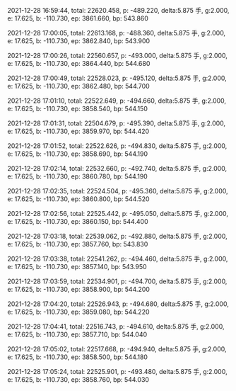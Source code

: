 2021-12-28 16:59:44, total: 22620.458, p: -489.220, delta:5.875 手, g:2.000, e: 17.625, b: -110.730, ep: 3861.660, bp: 543.860

2021-12-28 17:00:05, total: 22613.168, p: -488.360, delta:5.875 手, g:2.000, e: 17.625, b: -110.730, ep: 3862.840, bp: 543.900

2021-12-28 17:00:26, total: 22560.657, p: -493.000, delta:5.875 手, g:2.000, e: 17.625, b: -110.730, ep: 3864.440, bp: 544.680

2021-12-28 17:00:49, total: 22528.023, p: -495.120, delta:5.875 手, g:2.000, e: 17.625, b: -110.730, ep: 3862.480, bp: 544.700

2021-12-28 17:01:10, total: 22522.649, p: -494.660, delta:5.875 手, g:2.000, e: 17.625, b: -110.730, ep: 3858.540, bp: 544.150

2021-12-28 17:01:31, total: 22504.679, p: -495.390, delta:5.875 手, g:2.000, e: 17.625, b: -110.730, ep: 3859.970, bp: 544.420

2021-12-28 17:01:52, total: 22522.626, p: -494.830, delta:5.875 手, g:2.000, e: 17.625, b: -110.730, ep: 3858.690, bp: 544.190

2021-12-28 17:02:14, total: 22532.660, p: -492.740, delta:5.875 手, g:2.000, e: 17.625, b: -110.730, ep: 3860.780, bp: 544.190

2021-12-28 17:02:35, total: 22524.504, p: -495.360, delta:5.875 手, g:2.000, e: 17.625, b: -110.730, ep: 3860.800, bp: 544.520

2021-12-28 17:02:56, total: 22525.442, p: -495.050, delta:5.875 手, g:2.000, e: 17.625, b: -110.730, ep: 3860.150, bp: 544.400

2021-12-28 17:03:18, total: 22539.062, p: -492.880, delta:5.875 手, g:2.000, e: 17.625, b: -110.730, ep: 3857.760, bp: 543.830

2021-12-28 17:03:38, total: 22541.262, p: -494.460, delta:5.875 手, g:2.000, e: 17.625, b: -110.730, ep: 3857.140, bp: 543.950

2021-12-28 17:03:59, total: 22534.901, p: -494.700, delta:5.875 手, g:2.000, e: 17.625, b: -110.730, ep: 3858.900, bp: 544.200

2021-12-28 17:04:20, total: 22526.943, p: -494.680, delta:5.875 手, g:2.000, e: 17.625, b: -110.730, ep: 3859.080, bp: 544.220

2021-12-28 17:04:41, total: 22516.743, p: -494.610, delta:5.875 手, g:2.000, e: 17.625, b: -110.730, ep: 3857.710, bp: 544.040

2021-12-28 17:05:02, total: 22517.668, p: -494.940, delta:5.875 手, g:2.000, e: 17.625, b: -110.730, ep: 3858.500, bp: 544.180

2021-12-28 17:05:24, total: 22525.901, p: -493.480, delta:5.875 手, g:2.000, e: 17.625, b: -110.730, ep: 3858.760, bp: 544.030